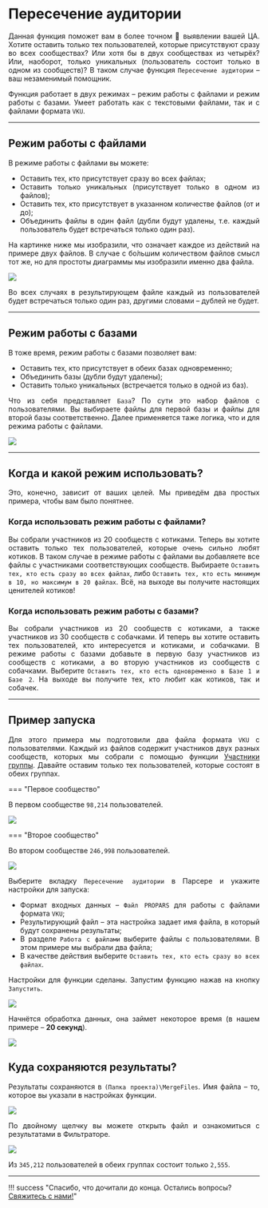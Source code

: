 # Пересечение аудитории

<div style="text-align: justify">
  <p>
    Данная функция поможет вам в более точном 🎯 выявлении вашей ЦА. Хотите оставить только тех пользователей, которые присутствуют сразу во всех сообществах? Или хотя бы в двух сообществах из четырёх? Или, наоборот, только уникальных (пользователь состоит только в одном из сообществ)? В таком случае функция <code>Пересечение аудитории</code> – ваш незаменимый помощник.
  </p>
</div>

<div style="text-align: justify">
  <p>
    Функция работает в двух режимах – режим работы с файлами и режим работы с базами. Умеет работать как с текстовыми файлами, так и с файлами формата <code>VKU</code>.
  </p>
</div>

---

## Режим работы с файлами

<div style="text-align: justify">
  <p>
    В режиме работы с файлами вы можете:
  </p>
  <ul class="styled">
    <li>Оставить тех, кто присутствует сразу во всех файлах;</li>
    <li>Оставить только уникальных (присутствует только в одном из файлов);</li>
    <li>Оставить тех, кто присутствует в указанном количестве файлов (от и до);</li>
    <li>Объединить файлы в один файл (дубли будут удалены, т.е. каждый пользователь будет встречаться только один раз).</li>
  </ul>
  <p>
    На картинке ниже мы изобразили, что означает каждое из действий на примере двух файлов. В случае с бо́льшим количеством файлов смысл тот же, но для простоты диаграммы мы изобразили именно два файла.
  </p>
</div>

![](../../img/parser/audience-intersection/files_1.png)

<div style="text-align: justify">
  <p>
    Во всех случаях в результирующем файле каждый из пользователей будет встречаться только один раз, другими словами – дублей не будет.
  </p>
</div>

---

## Режим работы с базами

<div style="text-align: justify">
  <p>
    В тоже время, режим работы с базами позволяет вам:
  </p>

  <ul class="styled">
    <li>Оставить тех, кто присутствует в обеих базах одновременно;</li>
    <li>Объединить базы (дубли будут удалены);</li>
    <li>Оставить только уникальных (встречается только в одной из баз).</li>
  </ul>

  <p>
    Что из себя представляет <code>База</code>? По сути это набор файлов с пользователями. Вы выбираете файлы для первой базы и файлы для второй базы соответственно. Далее применяется таже логика, что и для режима работы с файлами.
  </p>
</div>

![](../../img/parser/audience-intersection/bases_1.png)

---

## Когда и какой режим использовать?

<div style="text-align: justify">
  <p>
    Это, конечно, зависит от ваших целей. Мы приведём два простых примера, чтобы вам было понятнее.
  </p>
</div>

### Когда использовать режим работы с файлами?

<div style="text-align: justify">
  <p>
    Вы собрали участников из 20 сообществ с котиками. Теперь вы хотите оставить только тех пользователей, которые очень сильно любят котиков. В таком случае в режиме работы с файлами вы добавляете все файлы с участниками соответствующих сообществ. Выбираете <code>Оставить тех, кто есть сразу во всех файлах</code>, либо <code>Оставить тех, кто есть минимум в 10, но максимум в 20 файлах</code>. Всё, на выходе вы получите настоящих ценителей котиков!
  </p>
</div>

### Когда использовать режим работы с базами?

<div style="text-align: justify">
  <p>
    Вы собрали участников из 20 сообществ с котиками, а также участников из 30 сообществ с собачками. И теперь вы хотите оставить тех пользователей, кто интересуется и котиками, и собачками. В режиме работы с базами добавьте в первую базу участников из сообществ с котиками, а во вторую участников из сообществ с собачками. Выберите <code>Оставить тех, кто есть одновременно в Базе 1 и Базе 2</code>. На выходе вы получите тех, кто любит как котиков, так и собачек.
  </p>
</div>

---

## Пример запуска
<div style="text-align: justify">
  <p>
    Для этого примера мы подготовили два файла формата <code>VKU</code> с пользователями. Каждый из файлов содержит участников двух разных сообществ, которых мы собрали с помощью функции <a href="../group-members">Участники группы</a>. Давайте оставим только тех пользователей, которые состоят в обеих группах.
  </p>
</div>

=== "Первое сообщество"
    <div style="text-align: justify">
      <p>
        В первом сообществе <code>98,214</code> пользователей.
      </p>
    </div>
    ![](../../img/parser/audience-intersection/example_1.png)

=== "Второе сообщество"
    <div style="text-align: justify">
      <p>
        Во втором сообществе <code>246,998</code> пользователей.
      </p>
    </div>
    ![](../../img/parser/audience-intersection/example_2.png)

<div style="text-align: justify">
  <p>
    Выберите вкладку <code>Пересечение аудитории</code> в Парсере и укажите настройки для запуска:
  </p>
  <ul>
    <li>Формат входных данных – <code>Файл PROPARS</code> для работы с файлами формата <code>VKU</code>;</li>
    <li>Результирующий файл – эта настройка задает имя файла, в который будут сохранены результаты;</li>
    <li>В разделе <code>Работа с файлами</code> выберите файлы с пользователями. В этом примере мы выбрали два файла;</li>
    <li>В качестве действия выберите <code>Оставить тех, кто есть сразу во всех файлах</code>.</li>
  </ul>
  <p>
    Настройки для функции сделаны. Запустим функцию нажав на кнопку <code>Запустить</code>.
  </p>
</div>

![](../../img/parser/audience-intersection/example_3.png)

<div style="text-align: justify">
  <p>
    Начнётся обработка данных, она займет некоторое время (в нашем примере – <b>20 секунд</b>).
  </p>
</div>

![](../../img/parser/audience-intersection/example_4.png)

## Куда сохраняются результаты?

<div style="text-align: justify">
  <p>
    Результаты сохраняются в <code>(Папка проекта)\MergeFiles</code>. Имя файла – то, которое вы указали в настройках функции.
  </p>
</div>

![](../../img/parser/audience-intersection/results_1.png)

<div style="text-align: justify">
  <p>
    По двойному щелчку вы можете открыть файл и ознакомиться с результатами в Фильтраторе. 
  </p>
</div>

![](../../img/parser/audience-intersection/results_2.png)

<div style="text-align: justify">
  <p>
    Из <code>345,212</code> пользователей в обеих группах состоит только <code>2,555</code>.
  </p>
</div>

---

!!! success "Спасибо, что дочитали до конца. Остались вопросы? <a href="../../../support">Свяжитесь с нами!</a>"